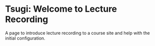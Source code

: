 # Tsugi: Welcome to Lecture Recording

A page to introduce lecture recording to a course site and help with the initial configuration.
